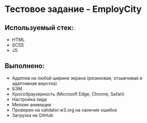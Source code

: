 # Тестовое задание - EmployCity

## Используемый стек:
- HTML
- SCSS
- JS

## Выполнено:
- Адаптив на любой ширине экрана (резиновая, отзывчивая и адаптивная верстка)
- БЭМ
- Кроссбраузерность (Microsoft Edge, Chrome, Safari)
- Настройка лида
- Мелкие анимации
- Проверен на validator.w3.org на наличие ошибок
- Загрузка на GitHub

